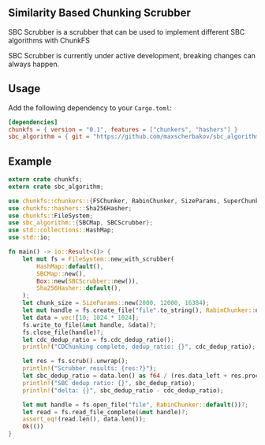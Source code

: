 ## Similarity Based Chunking Scrubber
SBC Scrubber is a scrubber that can be used to implement different SBC algorithms with ChunkFS

SBC Scrubber is currently under active development, breaking changes can always happen.

## Usage

Add the following dependency to your `Cargo.toml`:

```toml
[dependencies]
chunkfs = { version = "0.1", features = ["chunkers", "hashers"] }
sbc_algorithm = { git = "https://github.com/maxscherbakov/sbc_algorithm.git" }
```

## Example
	
```rust
extern crate chunkfs;
extern crate sbc_algorithm;

use chunkfs::chunkers::{FSChunker, RabinChunker, SizeParams, SuperChunker};
use chunkfs::hashers::Sha256Hasher;
use chunkfs::FileSystem;
use sbc_algorithm::{SBCMap, SBCScrubber};
use std::collections::HashMap;
use std::io;

fn main() -> io::Result<()> {
    let mut fs = FileSystem::new_with_scrubber(
        HashMap::default(),
        SBCMap::new(),
        Box::new(SBCScrubber::new()),
        Sha256Hasher::default(),
    );
    let chunk_size = SizeParams::new(2000, 12000, 16384);
    let mut handle = fs.create_file("file".to_string(), RabinChunker::new(chunk_size))?;
    let data = vec![10; 1024 * 1024];
    fs.write_to_file(&mut handle, &data)?;
    fs.close_file(handle)?;
    let cdc_dedup_ratio = fs.cdc_dedup_ratio();
    println!("CDChunking complete, dedup_ratio: {}", cdc_dedup_ratio);

    let res = fs.scrub().unwrap();
    println!("Scrubber results: {res:?}");
    let sbc_dedup_ratio = data.len() as f64 / (res.data_left + res.processed_data) as f64;
    println!("SBC dedup ratio: {}", sbc_dedup_ratio);
    println!("delta: {}", sbc_dedup_ratio - cdc_dedup_ratio);

    let mut handle = fs.open_file("file", RabinChunker::default())?;
    let read = fs.read_file_complete(&mut handle)?;
    assert_eq!(read.len(), data.len());
    Ok(())
}
```
